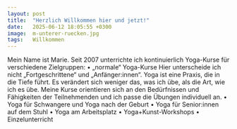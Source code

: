 ```yaml
---
layout: post
title:  "Herzlich Willkommen hier und jetzt!"
date:   2025-06-12 18:05:55 +0300
image:  m-unterer-ruecken.jpg
tags:   Willkommen
---
```


Mein Name ist Marie. 
Seit 2007 unterrichte ich kontinuierlich Yoga-Kurse für verschiedene Zielgruppen:
    • „normale“ Yoga-Kurse
Hier unterscheide ich nicht „Fortgeschrittene“ und „Anfänger:innen“. Yoga ist eine Praxis, die in die Tiefe führt. Es verändert sich weniger das, was ich übe, als die Art, wie ich es übe. Meine Kurse orientieren sich an den Bedürfnissen und Fähigkeiten der Teilnehmenden und ich passe die Übungen individuell an. 
    • Yoga für Schwangere und Yoga nach der Geburt
    • Yoga für Senior:innen auf dem Stuhl
    • Yoga am Arbeitsplatz
    • Yoga+Kunst-Workshops
    • Einzelunterricht
